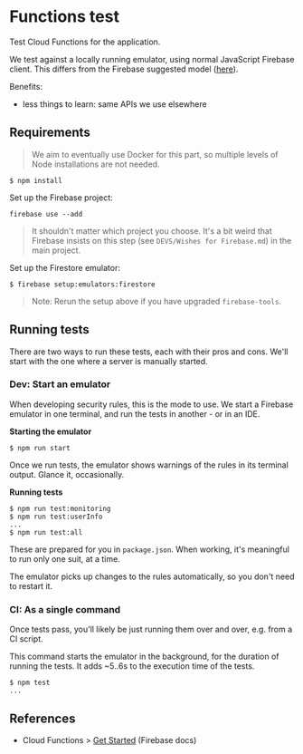 # Functions test

Test Cloud Functions for the application.

We test against a locally running emulator, using normal JavaScript Firebase client. This differs from the Firebase suggested model ([here](https://firebase.google.com/docs/functions/unit-testing)).

Benefits:

- less things to learn: same APIs we use elsewhere


## Requirements

>We aim to eventually use Docker for this part, so multiple levels of Node installations are not needed.

```
$ npm install
```
 
Set up the Firebase project:

```
firebase use --add
```

>It shouldn't matter which project you choose. It's a bit weird that Firebase insists on this step (see `DEVS/Wishes for Firebase.md`) in the main project.

 
Set up the Firestore emulator:

```
$ firebase setup:emulators:firestore
```

>Note: Rerun the setup above if you have upgraded `firebase-tools`.


## Running tests

There are two ways to run these tests, each with their pros and cons. We'll start with the one where a server is manually started.

### Dev: Start an emulator

When developing security rules, this is the mode to use. We start a Firebase emulator in one terminal, and run the tests in another - or in an IDE.

**Starting the emulator**

```
$ npm run start
```

Once we run tests, the emulator shows warnings of the rules in its terminal output. Glance it, occasionally.

**Running tests**

```
$ npm run test:monitoring
$ npm run test:userInfo
...
$ npm run test:all
```

These are prepared for you in `package.json`. When working, it's meaningful to run only one suit, at a time.

The emulator picks up changes to the rules automatically, so you don't need to restart it.


### CI: As a single command

Once tests pass, you'll likely be just running them over and over, e.g. from a CI script.

This command starts the emulator in the background, for the duration of running the tests. It adds ~5..6s to the execution time of the tests.

```
$ npm test
...
```

<!-- tbd. output above -->


<!-- disabled
## References

- Cloud Functions   v-- we DO NOT use this
  - [Unit Testing of Cloud Functions](https://firebase.google.com/docs/functions/unit-testing) (Firebase docs)
-->


## References

- Cloud Functions > [Get Started](https://firebase.google.com/docs/functions/get-started) (Firebase docs)


